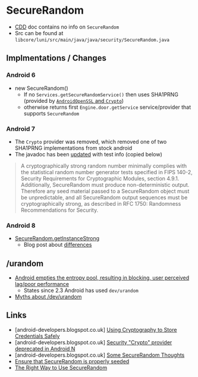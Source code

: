 # SecureRandom

- [CDD](https://source.android.com/compatibility/7.0/android-7.0-cdd.html) doc contains no info on `SecureRandom`
- Src can be found at `libcore/luni/src/main/java/java/security/SecureRandom.java`

## Implmentations / Changes 

### Android 6

- new SecureRandom()  
  - If no `Services.getSecureRandomService()` then uses SHA1PRNG (provided by [`AndroidOpenSSL` and `Crypto`](http://stackoverflow.com/a/40913256/236743))
  - otherwise returns first `Engine.door.getService` service/provider that supports `SecureRandom`
  
### Android 7

- The `Crypto` provider was removed, which removed one of two SHA1PRNG implementations from stock android
- The javadoc has been [updated](https://developer.android.com/reference/java/security/SecureRandom.html) with test info (copied below)

> A cryptographically strong random number minimally complies with the statistical random number generator tests specified in FIPS 140-2, Security Requirements for Cryptographic Modules, section 4.9.1. Additionally, SecureRandom must produce non-deterministic output. Therefore any seed material passed to a SecureRandom object must be unpredictable, and all SecureRandom output sequences must be cryptographically strong, as described in RFC 1750: Randomness Recommendations for Security.

### Android 8

- [SecureRandom.getInstanceStrong](https://developer.android.com/reference/java/security/SecureRandom.html#getInstanceStrong())
  - Blog post about [differences](https://tersesystems.com/blog/2015/12/17/the-right-way-to-use-securerandom/)

## /urandom

- [Android empties the entropy pool, resulting in blocking, user perceived lag/poor performance](https://code.google.com/p/android/issues/detail?id=42265)
  - States since 2.3 Android has used `dev/urandom`
- [Myths about /dev/urandom](http://www.2uo.de/myths-about-urandom/)

## Links

- [android-developers.blogspot.co.uk] [Using Cryptography to Store Credentials Safely](http://android-developers.blogspot.co.uk/2013/02/using-cryptography-to-store-credentials.html)
- [android-developers.blogspot.co.uk] [Security "Crypto" provider deprecated in Android N](http://android-developers.blogspot.co.uk/2016/06/security-crypto-provider-deprecated-in.html)
- [android-developers.blogspot.co.uk] [Some SecureRandom Thoughts](http://android-developers.blogspot.co.uk/2013/08/some-securerandom-thoughts.html)
- [Ensure that SecureRandom is properly seeded](https://wiki.sei.cmu.edu/confluence/display/java/MSC63-J.+Ensure+that+SecureRandom+is+properly+seeded)
- [The Right Way to Use SecureRandom](https://tersesystems.com/blog/2015/12/17/the-right-way-to-use-securerandom/)
